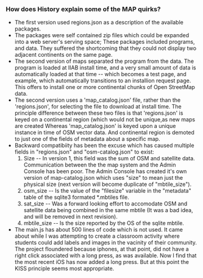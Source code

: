 ### How does History explain some of the MAP quirks?
 
 * The first version used regions.json as a description of the available packages.
 * The packages were self contained zip files which could be expanded into a web server's serving space; These packages included programs, and data. They  suffered the shortcoming that they could not display two adjacent continents on the same page.
 * The second version of maps separated the program from the data. The program is loaded at IIAB install time, and a very small amount of data is automatically loaded at that time -- which becomes a test page, and example, which automatically transitions to an installion request page. This offers to install one or more continental chunks of Open StreetMap data.
 * The second version uses a 'map_catalog.json' file, rather than the 'regions.json', for selecting the file to download at install time. The principle difference between these two files is that 'regions.json' is keyed on a continental region (which would not be unique,as new maps are created  Whereas 'map_catalog.json' is keyed upon a unique instance in time of OSM vector data. And continental region is demoted to just one of the fields of metadata about a specific map.
 * Backward compatibiity has been the excuse which has caused multiple fields in "regions.json" and "osm-catalog.json" to exist:
      1. Size -- In version 1, this field was the sum of OSM and satellite data. Communication between the the map system and the Admin Console has been poor. The Admin Console has created it's own version of map-catalog.json which uses "size" to mean just the physical size (next version will become duplicate of "mbtile_size").
      2. osm_size -- Is the value of the "filesize" variable in the "metadata" table of the sqlite3 formated *.mbtiles file.
      3. sat_size -- Was a forward looking effort to accomodate OSM and satellite data being combined in the same mbtile (It was a bad idea, and will be removed in next revision).
      4. mbtile_size -- Is the size reported by the OS of the sqlite mbtile.
* The main.js has about 500 lines of code which is not used. It came about while I was attempting to create a classroom activity  where students could add labels and images in the vacinity of their community. The project floundered because iphones, at that point, did not have a right click associated with a long press, as was available.  Now I find that the most recent iOS has now added a long press. But at this point the KISS principle seems most appropriate.
